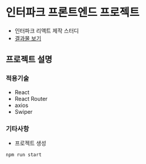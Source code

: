 # 인터파크 프론트엔드 프로젝트
- 인터파크 리액트 제작 스터디
- [결과물 보기](https://)

## 프로젝트 설명
### 적용기술
- React
- React Router
- axios
- Swiper

### 기타사항
- 프로젝트 생성
```js
npm run start
```